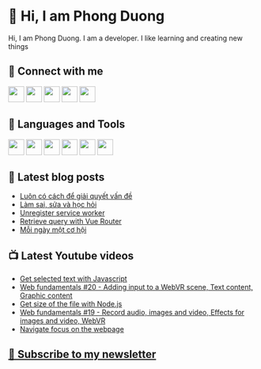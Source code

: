 # 👋 Hi, I am Phong Duong

Hi, I am Phong Duong. I am a developer. I like learning and creating new things

## 🔗 Connect with me
[<img height="32" width="32" src="https://cdn.jsdelivr.net/npm/simple-icons@v3/icons/youtube.svg" />](https://www.youtube.com/channel/UCXykqt3V2-9bYXKWZRcH0rA)
[<img height="32" width="32" src="https://cdn.jsdelivr.net/npm/simple-icons@v3/icons/instagram.svg" />](https://www.instagram.com/phongduonglh)
[<img height="32" width="32" src="https://cdn.jsdelivr.net/npm/simple-icons@v3/icons/twitter.svg" />](https://twitter.com/phongduonglh)
[<img height="32" width="32" src="https://cdn.jsdelivr.net/npm/simple-icons@v3/icons/facebook.svg" />](https://www.facebook.com/phongduonglh)
[<img height="32" width="32" src="https://cdn.jsdelivr.net/npm/simple-icons@v3/icons/linkedin.svg" />](https://www.linkedin.com/in/phongduonglh)

## 🧰 Languages and Tools

[<img height="32" width="32" src="https://cdn.jsdelivr.net/npm/simple-icons@v3/icons/javascript.svg" />](javascript)
[<img height="32" width="32" src="https://cdn.jsdelivr.net/npm/simple-icons@v3/icons/html5.svg" />](html5)
[<img height="32" width="32" src="https://cdn.jsdelivr.net/npm/simple-icons@v3/icons/css3.svg" />](css3)
[<img height="32" width="32" src="https://cdn.jsdelivr.net/npm/simple-icons@v3/icons/node-dot-js.svg" />](nodejs)
[<img height="32" width="32" src="https://cdn.jsdelivr.net/npm/simple-icons@v3/icons/react.svg" />](react)
[<img height="32" width="32" src="https://cdn.jsdelivr.net/npm/simple-icons@v3/icons/vue-dot-js.svg" />](vue)

## 📝 Latest blog posts

<!-- BLOG-POST-LIST:START -->
- [Luôn có cách để giải quyết vấn đề](https://phongduong.dev/blog/2021/03/luon-co-cach-de-giai-quyet-van-de/)
- [Làm sai, sửa và học hỏi](https://phongduong.dev/blog/2021/03/lam-sai-sua-va-hoc-hoi/)
- [Unregister service worker](https://phongduong.dev/blog/2021/03/unregister-service-worker/)
- [Retrieve query with Vue Router](https://phongduong.dev/blog/2021/03/retrieve-query-with-vue-router/)
- [Mỗi ngày một cơ hội](https://phongduong.dev/blog/2021/03/moi-ngay-mot-co-hoi/)
<!-- BLOG-POST-LIST:END -->

## 📺 Latest Youtube videos

<!-- YOUTUBE-VIDEO-LIST:START -->
- [Get selected text with Javascript](https://www.youtube.com/watch?v=lRBmo8RodOg)
- [Web fundamentals #20 - Adding input to a WebVR scene, Text content, Graphic content](https://www.youtube.com/watch?v=i78u7AIdtF8)
- [Get size of the file with Node.js](https://www.youtube.com/watch?v=9fUczhm0fmM)
- [Web fundamentals #19 - Record audio, images and video, Effects for images and video, WebVR](https://www.youtube.com/watch?v=1AElyrx1kKk)
- [Navigate focus on the webpage](https://www.youtube.com/watch?v=D4cQsIV7exA)
<!-- YOUTUBE-VIDEO-LIST:END -->

## [💌 Subscribe to my newsletter](https://koogio.substack.com/)

